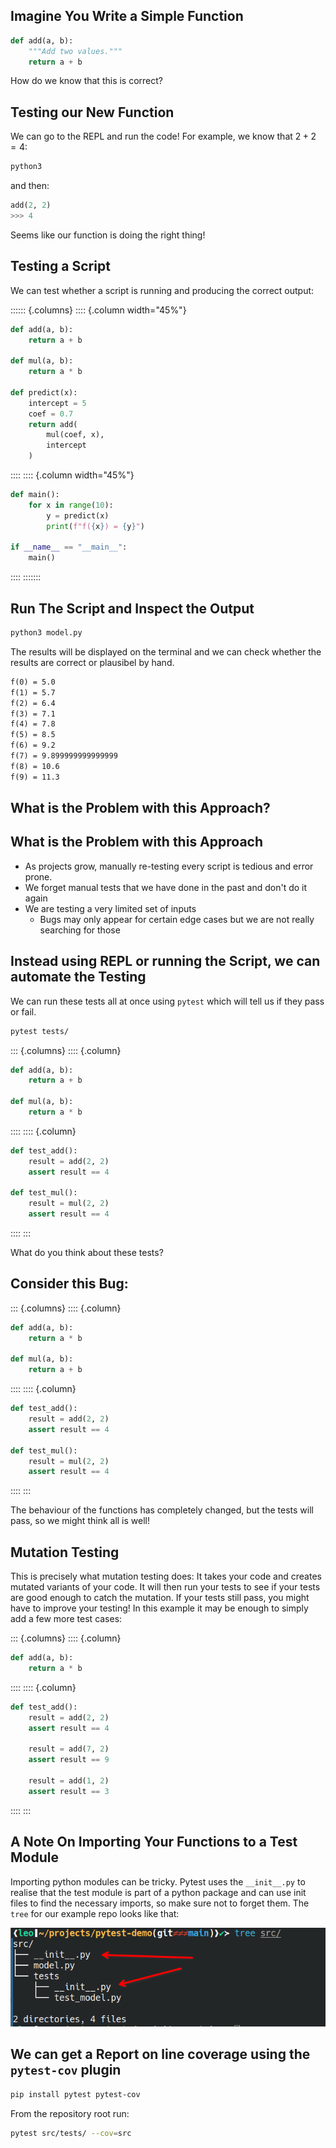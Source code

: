 
## Imagine You Write a Simple Function


```python
def add(a, b):
    """Add two values."""
    return a + b

```


How do we know that this is correct?


## Testing our New Function

We can go to the REPL and run the code!
For example, we know that $2 + 2 = 4$:

```bash
python3
```
and then:
```python
add(2, 2)
>>> 4
```
Seems like our function is doing the right thing!

## Testing a Script

We can test whether a script is running and producing the correct output:

:::::: {.columns}
:::: {.column width="45%"}

```python
def add(a, b):
    return a + b

def mul(a, b):
    return a * b

def predict(x):
    intercept = 5
    coef = 0.7
    return add(
        mul(coef, x),
        intercept
    )

```

::::
:::: {.column width="45%"}

```python
def main():
    for x in range(10):
        y = predict(x)
        print(f"f({x}) = {y}")

if __name__ == "__main__":
    main()
```

::::
:::::::

## Run The Script and Inspect the Output

```sh
python3 model.py
```
The results will be displayed on the terminal and we can check whether the results
are correct or plausibel by hand.

```txt
f(0) = 5.0
f(1) = 5.7
f(2) = 6.4
f(3) = 7.1
f(4) = 7.8
f(5) = 8.5
f(6) = 9.2
f(7) = 9.899999999999999
f(8) = 10.6
f(9) = 11.3
```

## What is the Problem with this Approach?

## What is the Problem with this Approach

* As projects grow, manually re-testing every script is tedious and error prone.
* We forget manual tests that we have done in the past and don't do it again
* We are testing a very limited set of inputs
  * Bugs may only appear for certain edge cases but we are not really searching for those

## Instead using REPL or running the Script, we can automate the Testing


We can run these tests all at once using `pytest` which will
tell us if they pass or fail.

```sh
pytest tests/
```

::: {.columns}
:::: {.column}
```python
def add(a, b):
    return a + b

def mul(a, b):
    return a * b
```
::::
:::: {.column}

```python
def test_add():
    result = add(2, 2)
    assert result == 4

def test_mul():
    result = mul(2, 2)
    assert result == 4

```

::::
:::

What do you think about these tests?

## Consider this Bug:


::: {.columns}
:::: {.column}
```python
def add(a, b):
    return a * b

def mul(a, b):
    return a + b
```
::::
:::: {.column}

```python
def test_add():
    result = add(2, 2)
    assert result == 4

def test_mul():
    result = mul(2, 2)
    assert result == 4

```

::::
:::

The behaviour of the functions has completely changed,
but the tests will pass, so we might think all is well! 

## Mutation Testing

This is precisely what mutation testing does: It takes your code and creates
mutated variants of your code. It will then run your tests
to see if your tests are good enough to catch the mutation. If your tests
still pass, you might have to improve your testing! In this example
it may be enough to simply add a few more test cases:


::: {.columns}
:::: {.column}
```python
def add(a, b):
    return a * b
```
::::
:::: {.column}

```python
def test_add():
    result = add(2, 2)
    assert result == 4
    
    result = add(7, 2)
    assert result == 9

    result = add(1, 2)
    assert result == 3
```
::::
:::

## A Note On Importing Your Functions to a Test Module

Importing python modules can be tricky. Pytest
uses the `__init__.py` to realise that
the test module is part of a python
package and can use init files to find the 
necessary imports, so make sure not to forget them. The `tree`
for our example repo looks like that:

![tree](assets/init_files.png)

## We can get a Report on line coverage using the `pytest-cov` plugin

```sh
pip install pytest pytest-cov
```
From the repository root run:
```sh
pytest src/tests/ --cov=src
```


